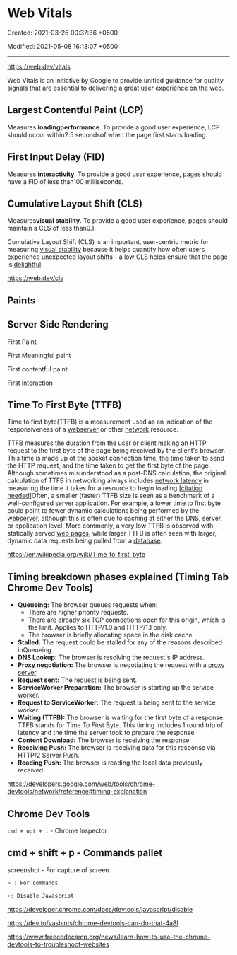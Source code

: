 # Web Vitals

Created: 2021-03-26 00:37:36 +0500

Modified: 2021-05-08 16:13:07 +0500

---

<https://web.dev/vitals>

Web Vitals is an initiative by Google to provide unified guidance for quality signals that are essential to delivering a great user experience on the web.

## Largest Contentful Paint (LCP)

Measures **loadingperformance**. To provide a good user experience, LCP should occur within2.5 secondsof when the page first starts loading.

## First Input Delay (FID)

Measures **interactivity**. To provide a good user experience, pages should have a FID of less than100 milliseconds.

## Cumulative Layout Shift (CLS)

Measures**visual stability**. To provide a good user experience, pages should maintain a CLS of less than0.1.

Cumulative Layout Shift (CLS) is an important, user-centric metric for measuring [visual stability](https://web.dev/user-centric-performance-metrics/#types-of-metrics) because it helps quantify how often users experience unexpected layout shifts - a low CLS helps ensure that the page is [delightful](https://web.dev/user-centric-performance-metrics/#questions).

<https://web.dev/cls>

## Paints

## Server Side Rendering

First Paint

First Meaningful paint

First contentful paint

First interaction

## Time To First Byte (TTFB)

Time to first byte(TTFB) is a measurement used as an indication of the responsiveness of a [webserver](https://en.wikipedia.org/wiki/Webserver) or other [network](https://en.wikipedia.org/wiki/Computer_network) resource.

TTFB measures the duration from the user or client making an HTTP request to the first byte of the page being received by the client's browser. This time is made up of the socket connection time, the time taken to send the HTTP request, and the time taken to get the first byte of the page. Although sometimes misunderstood as a post-DNS calculation, the original calculation of TTFB in networking always includes [network latency](https://en.wikipedia.org/wiki/Network_latency) in measuring the time it takes for a resource to begin loading.[[citation needed](https://en.wikipedia.org/wiki/Wikipedia:Citation_needed)]Often, a smaller (faster) TTFB size is seen as a benchmark of a well-configured server application. For example, a lower time to first byte could point to fewer dynamic calculations being performed by the [webserver](https://en.wikipedia.org/wiki/Dynamic_web_page), although this is often due to caching at either the DNS, server, or application level. More commonly, a very low TTFB is observed with statically served [web pages](https://en.wikipedia.org/wiki/Web_page), while larger TTFB is often seen with larger, dynamic data requests being pulled from a [database](https://en.wikipedia.org/wiki/Database).

<https://en.wikipedia.org/wiki/Time_to_first_byte>

## Timing breakdown phases explained (Timing Tab Chrome Dev Tools)

- **Queueing:** The browser queues requests when:
  - There are higher priority requests.
  - There are already six TCP connections open for this origin, which is the limit. Applies to HTTP/1.0 and HTTP/1.1 only.
  - The browser is briefly allocating space in the disk cache
- **Stalled:** The request could be stalled for any of the reasons described inQueueing.
- **DNS Lookup:** The browser is resolving the request's IP address.
- **Proxy negotiation:** The browser is negotiating the request with a [proxy server](https://en.wikipedia.org/wiki/Proxy_server).
- **Request sent:** The request is being sent.
- **ServiceWorker Preparation:** The browser is starting up the service worker.
- **Request to ServiceWorker:** The request is being sent to the service worker.
- **Waiting (TTFB):** The browser is waiting for the first byte of a response. TTFB stands for Time To First Byte. This timing includes 1 round trip of latency and the time the server took to prepare the response.
- **Content Download:** The browser is receiving the response.
- **Receiving Push:** The browser is receiving data for this response via HTTP/2 Server Push.
- **Reading Push:** The browser is reading the local data previously received.

<https://developers.google.com/web/tools/chrome-devtools/network/reference#timing-explanation>

## Chrome Dev Tools

`cmd + opt + i` - Chrome Inspector

## cmd + shift + p - Commands pallet

screenshot - For capture of screen

```js
> : For commands

>: Disable Javascript
```

<https://developer.chrome.com/docs/devtools/javascript/disable>

<https://dev.to/yashints/chrome-devtools-can-do-that-4a8l>

<https://www.freecodecamp.org/news/learn-how-to-use-the-chrome-devtools-to-troubleshoot-websites>
